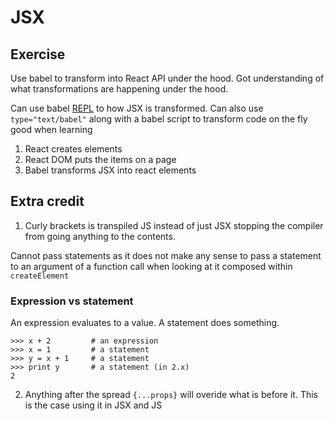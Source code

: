 # JSX

## Exercise

Use babel to transform into React API under the hood. Got understanding of what
transformations are happening under the hood.

Can use babel
[REPL](https://babeljs.io/repl#?builtIns=App&code_lz=MYewdgzgLgBArgSxgXhgHgCYIG4D40QAOAhmLgBICmANtSGgPRGm7rNkDqIATtRo-3wMseAFBA&presets=react&prettier=true)
to how JSX is transformed. Can also use `type="text/babel"` along with a babel
script to transform code on the fly good when learning

1. React creates elements
2. React DOM puts the items on a page
3. Babel transforms JSX into react elements

## Extra credit

1. Curly brackets is transpiled JS instead of just JSX stopping the compiler
   from going anything to the contents.

Cannot pass statements as it does not make any sense to pass a statement to an
argument of a function call when looking at it composed within `createElement`

### Expression vs statement

An expression evaluates to a value. A statement does something.

```
>>> x + 2         # an expression
>>> x = 1         # a statement
>>> y = x + 1     # a statement
>>> print y       # a statement (in 2.x)
2
```

2. Anything after the spread `{...props}` will overide what is before it. This
   is the case using it in JSX and JS
